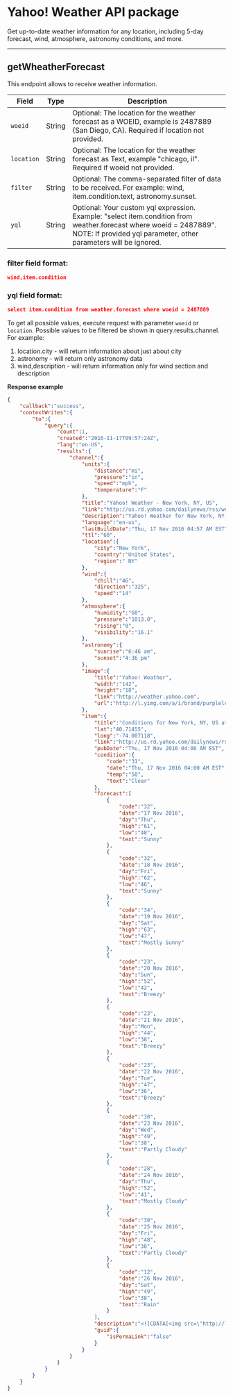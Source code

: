 Yahoo! Weather API package
===================


Get up-to-date weather information for any location, including 5-day forecast, wind, atmosphere, astronomy conditions, and more.

----------


**getWheatherForecast**
-------

This endpoint allows to receive weather information. 

| Field      | Type      | Description   |
| -------    | ----      | ---           |
| `woeid`    | String    |  Optional: The location for the weather forecast as a WOEID, example is 2487889 (San Diego, CA). Required if location not provided. |
| `location` | String    |  Optional: The location for the weather forecast as Text, example \"chicago, il\". Required if woeid not provided.   |
| `filter`   | String    |  Optional: The comma-separated filter of data to be received. For example: wind, item.condition.text, astronomy.sunset. |
| `yql`      | String    |  Optional: Your custom yql expression. Example: \"select item.condition from weather.forecast where woeid = 2487889\". NOTE: If provided yql parameter, other parameters will be ignored. |

### filter field format: 

```json
wind,item.condition
```

### yql field format: 

```json
select item.condition from weather.forecast where woeid = 2487889
```
To get all possible values,  execute request with parameter `woeid` or `location`. Possible values to be filtered be shown in query.results.channel.
For example:
1) location.city - will return information about just about city
2) astronomy - will return only astronomy data
2) wind,description - will return information only for wind section and description 

**Response example**
```json
{  
    "callback":"success",
    "contextWrites":{  
        "to":{  
            "query":{  
                "count":1,
                "created":"2016-11-17T09:57:24Z",
                "lang":"en-US",
                "results":{  
                    "channel":{  
                        "units":{  
                            "distance":"mi",
                            "pressure":"in",
                            "speed":"mph",
                            "temperature":"F"
                        },
                        "title":"Yahoo! Weather - New York, NY, US",
                        "link":"http://us.rd.yahoo.com/dailynews/rss/weather/Country__Country/*https://weather.yahoo.com/country/state/city-2459115/",
                        "description":"Yahoo! Weather for New York, NY, US",
                        "language":"en-us",
                        "lastBuildDate":"Thu, 17 Nov 2016 04:57 AM EST",
                        "ttl":"60",
                        "location":{  
                            "city":"New York",
                            "country":"United States",
                            "region":" NY"
                        },
                        "wind":{  
                            "chill":"46",
                            "direction":"325",
                            "speed":"14"
                        },
                        "atmosphere":{  
                            "humidity":"68",
                            "pressure":"1013.0",
                            "rising":"0",
                            "visibility":"16.1"
                        },
                        "astronomy":{  
                            "sunrise":"6:46 am",
                            "sunset":"4:36 pm"
                        },
                        "image":{  
                            "title":"Yahoo! Weather",
                            "width":"142",
                            "height":"18",
                            "link":"http://weather.yahoo.com",
                            "url":"http://l.yimg.com/a/i/brand/purplelogo//uh/us/news-wea.gif"
                        },
                        "item":{  
                            "title":"Conditions for New York, NY, US at 04:00 AM EST",
                            "lat":"40.71455",
                            "long":"-74.007118",
                            "link":"http://us.rd.yahoo.com/dailynews/rss/weather/Country__Country/*https://weather.yahoo.com/country/state/city-2459115/",
                            "pubDate":"Thu, 17 Nov 2016 04:00 AM EST",
                            "condition":{  
                                "code":"31",
                                "date":"Thu, 17 Nov 2016 04:00 AM EST",
                                "temp":"50",
                                "text":"Clear"
                            },
                            "forecast":[  
                                {  
                                    "code":"32",
                                    "date":"17 Nov 2016",
                                    "day":"Thu",
                                    "high":"61",
                                    "low":"48",
                                    "text":"Sunny"
                                },
                                {  
                                    "code":"32",
                                    "date":"18 Nov 2016",
                                    "day":"Fri",
                                    "high":"62",
                                    "low":"46",
                                    "text":"Sunny"
                                },
                                {  
                                    "code":"34",
                                    "date":"19 Nov 2016",
                                    "day":"Sat",
                                    "high":"63",
                                    "low":"47",
                                    "text":"Mostly Sunny"
                                },
                                {  
                                    "code":"23",
                                    "date":"20 Nov 2016",
                                    "day":"Sun",
                                    "high":"52",
                                    "low":"42",
                                    "text":"Breezy"
                                },
                                {  
                                    "code":"23",
                                    "date":"21 Nov 2016",
                                    "day":"Mon",
                                    "high":"44",
                                    "low":"38",
                                    "text":"Breezy"
                                },
                                {  
                                    "code":"23",
                                    "date":"22 Nov 2016",
                                    "day":"Tue",
                                    "high":"47",
                                    "low":"36",
                                    "text":"Breezy"
                                },
                                {  
                                    "code":"30",
                                    "date":"23 Nov 2016",
                                    "day":"Wed",
                                    "high":"49",
                                    "low":"38",
                                    "text":"Partly Cloudy"
                                },
                                {  
                                    "code":"28",
                                    "date":"24 Nov 2016",
                                    "day":"Thu",
                                    "high":"52",
                                    "low":"41",
                                    "text":"Mostly Cloudy"
                                },
                                {  
                                    "code":"30",
                                    "date":"25 Nov 2016",
                                    "day":"Fri",
                                    "high":"48",
                                    "low":"38",
                                    "text":"Partly Cloudy"
                                },
                                {  
                                    "code":"12",
                                    "date":"26 Nov 2016",
                                    "day":"Sat",
                                    "high":"49",
                                    "low":"38",
                                    "text":"Rain"
                                }
                            ],
                            "description":"<![CDATA[<img src=\"http://l.yimg.com/a/i/us/we/52/31.gif\"/>\n<BR />\n<b>Current Conditions:</b>\n<BR />Clear\n<BR />\n<BR />\n<b>Forecast:</b>\n<BR /> Thu - Sunny. High: 61Low: 48\n<BR /> Fri - Sunny. High: 62Low: 46\n<BR /> Sat - Mostly Sunny. High: 63Low: 47\n<BR /> Sun - Breezy. High: 52Low: 42\n<BR /> Mon - Breezy. High: 44Low: 38\n<BR />\n<BR />\n<a href=\"http://us.rd.yahoo.com/dailynews/rss/weather/Country__Country/*https://weather.yahoo.com/country/state/city-2459115/\">Full Forecast at Yahoo! Weather</a>\n<BR />\n<BR />\n(provided by <a href=\"http://www.weather.com\" >The Weather Channel</a>)\n<BR />\n]]>",
                            "guid":{  
                                "isPermaLink":"false"
                            }
                        }
                    }
                }
            }
        }
    }
}
```
